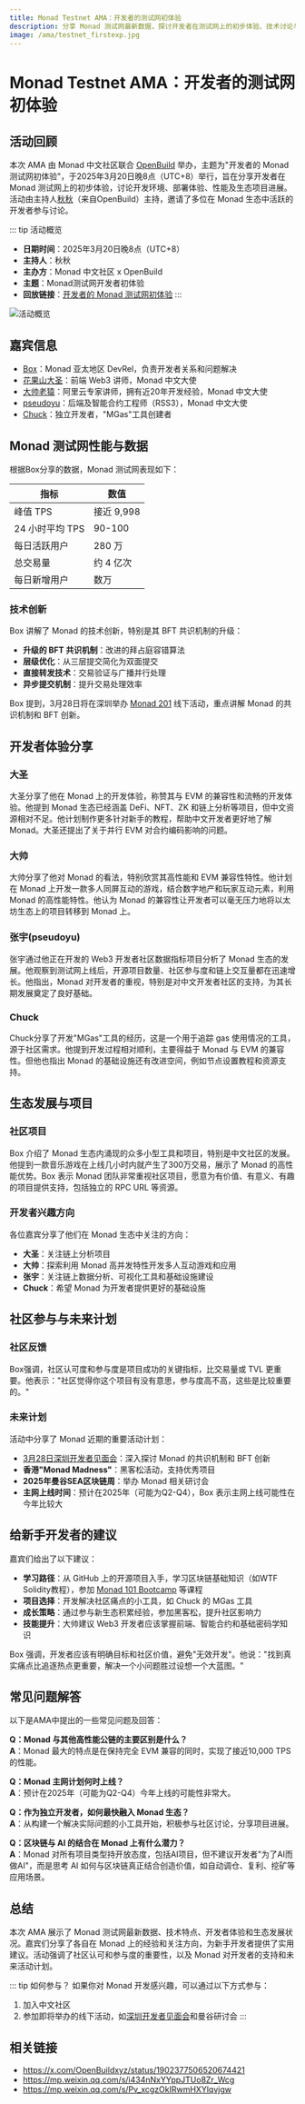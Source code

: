 ```yaml
---
title: Monad Testnet AMA：开发者的测试网初体验
description: 分享 Monad 测试网最新数据，探讨开发者在测试网上的初步体验、技术讨论与生态项目进展。
image: /ama/testnet_firstexp.jpg
---
```


# Monad Testnet AMA：开发者的测试网初体验

## 活动回顾

本次 AMA 由 Monad 中文社区联合 [OpenBuild](https://openbuild.xyz/) 举办，主题为"开发者的 Monad 测试网初体验"，于2025年3月20日晚8点（UTC+8）举行，旨在分享开发者在 Monad 测试网上的初步体验，讨论开发环境、部署体验、性能及生态项目进展。活动由主持人[秋秋](https://x.com/0xqiuqiuu)（来自OpenBuild）主持，邀请了多位在 Monad 生态中活跃的开发者参与讨论。

::: tip 活动概览
- **日期时间**：2025年3月20日晚8点（UTC+8）
- **主持人**：秋秋
- **主办方**：Monad 中文社区 x OpenBuild
- **主题**：Monad测试网开发者初体验
- **回放链接**：[开发者的 Monad 测试网初体验](https://x.com/OpenBuildxyz/status/1902687847574094018)
:::

![活动概览](/ama/testnet_firstexp.jpg)

## 嘉宾信息
- [Box](https://x.com/BoxMrChen)：Monad 亚太地区 DevRel，负责开发者关系和问题解决
- [花果山大圣](https://x.com/shengxj1)：前端 Web3 讲师，Monad 中文大使
- [大帅老猿](https://x.com/ezshine)：阿里云专家讲师，拥有近20年开发经验，Monad 中文大使
- [pseudoyu](https://x.com/pseudo_yu)：后端及智能合约工程师（RSS3），Monad 中文大使
- [Chuck](https://x.com/ChuckGao888)：独立开发者，"MGas"工具创建者

## Monad 测试网性能与数据

根据Box分享的数据，Monad 测试网表现如下：

| 指标 | 数值 |
| ---- | ---- |
| 峰值 TPS | 接近 9,998 |
| 24 小时平均 TPS | 90-100 |
| 每日活跃用户 | 280 万 |
| 总交易量 | 约 4 亿次 |
| 每日新增用户 | 数万 |

### 技术创新

Box 讲解了 Monad 的技术创新，特别是其 BFT 共识机制的升级：

- **升级的 BFT 共识机制**：改进的拜占庭容错算法
- **层级优化**：从三层提交简化为双面提交
- **直接转发技术**：交易验证与广播并行处理
- **异步提交机制**：提升交易处理效率

Box 提到，3月28日将在深圳举办 [Monad 201](/event/monad201_sz) 线下活动，重点讲解 Monad 的共识机制和 BFT 创新。

## 开发者体验分享

### 大圣

大圣分享了他在 Monad 上的开发体验，称赞其与 EVM 的兼容性和流畅的开发体验。他提到 Monad 生态已经涵盖 DeFi、NFT、ZK 和链上分析等项目，但中文资源相对不足。他计划制作更多针对新手的教程，帮助中文开发者更好地了解 Monad。大圣还提出了关于并行 EVM 对合约编码影响的问题。

### 大帅

大帅分享了他对 Monad 的看法，特别欣赏其高性能和 EVM 兼容性特性。他计划在 Monad 上开发一款多人同屏互动的游戏，结合数字地产和玩家互动元素，利用 Monad 的高性能特性。他认为 Monad 的兼容性让开发者可以毫无压力地将以太坊生态上的项目转移到 Monad 上。

### 张宇(pseudoyu)

张宇通过他正在开发的 Web3 开发者社区数据指标项目分析了 Monad 生态的发展。他观察到测试网上线后，开源项目数量、社区参与度和链上交互量都在迅速增长。他指出，Monad 对开发者的重视，特别是对中文开发者社区的支持，为其长期发展奠定了良好基础。

### Chuck 

Chuck分享了开发"MGas"工具的经历，这是一个用于追踪 gas 使用情况的工具，源于社区需求。他提到开发过程相对顺利，主要得益于 Monad 与 EVM 的兼容性。但他也指出 Monad 的基础设施还有改进空间，例如节点设置教程和资源支持。

## 生态发展与项目

### 社区项目

Box 介绍了 Monad 生态内涌现的众多小型工具和项目，特别是中文社区的发展。他提到一款音乐游戏在上线几小时内就产生了300万交易，展示了 Monad 的高性能优势。Box 表示 Monad 团队非常重视社区项目，愿意为有价值、有意义、有趣的项目提供支持，包括独立的 RPC URL 等资源。

### 开发者兴趣方向

各位嘉宾分享了他们在 Monad 生态中关注的方向：

- **大圣**：关注链上分析项目
- **大帅**：探索利用 Monad 高并发特性开发多人互动游戏和应用
- **张宇**：关注链上数据分析、可视化工具和基础设施建设
- **Chuck**：希望 Monad 为开发者提供更好的基础设施

## 社区参与与未来计划

### 社区反馈

Box强调，社区认可度和参与度是项目成功的关键指标，比交易量或 TVL 更重要。他表示："社区觉得你这个项目有没有意思，参与度高不高，这些是比较重要的。"

### 未来计划

活动中分享了 Monad 近期的重要活动计划：

- [3月28日深圳开发者见面会](/event/monad201_sz)：深入探讨 Monad 的共识机制和 BFT 创新
- **香港"Monad Madness"**：黑客松活动，支持优秀项目
- **2025年曼谷SEA区块链周**：举办 Monad 相关研讨会
- **主网上线时间**：预计在2025年（可能为Q2-Q4），Box 表示主网上线可能性在今年比较大

## 给新手开发者的建议

嘉宾们给出了以下建议：

- **学习路径**：从 GitHub 上的开源项目入手，学习区块链基础知识（如WTF Solidity教程），参加 [Monad 101 Bootcamp](/event/monad101_bootcamp) 等课程
- **项目选择**：开发解决社区痛点的小工具，如 Chuck 的 MGas 工具
- **成长策略**：通过参与新生态积累经验，参加黑客松，提升社区影响力
- **技能提升**：大帅建议 Web3 开发者应该掌握前端、智能合约和基础密码学知识

Box 强调，开发者应该有明确目标和社区价值，避免"无效开发"。他说："找到真实痛点比追逐热点更重要，解决一个小问题胜过设想一个大蓝图。"

## 常见问题解答

以下是AMA中提出的一些常见问题及回答：

**Q：Monad 与其他高性能公链的主要区别是什么？**  
**A**：Monad 最大的特点是在保持完全 EVM 兼容的同时，实现了接近10,000 TPS的性能。

**Q：Monad 主网计划何时上线？**  
**A**：预计在2025年（可能为Q2-Q4）今年上线的可能性非常大。

**Q：作为独立开发者，如何最快融入 Monad 生态？**  
**A**：从构建一个解决实际问题的小工具开始，积极参与社区讨论，分享项目进展。

**Q：区块链与 AI 的结合在 Monad 上有什么潜力？**  
**A**：Monad 对所有项目类型持开放态度，包括AI项目，但不建议开发者"为了AI而做AI"，而是思考 AI 如何与区块链真正结合创造价值，如自动调仓、复利、挖矿等应用场景。

## 总结

本次 AMA 展示了 Monad 测试网最新数据、技术特点、开发者体验和生态发展状况。嘉宾们分享了各自在 Monad 上的经验和关注方向，为新手开发者提供了实用建议。活动强调了社区认可和参与度的重要性，以及 Monad 对开发者的支持和未来活动计划。

::: tip 如何参与？
如果你对 Monad 开发感兴趣，可以通过以下方式参与：
1. 加入中文社区
2. 参加即将举办的线下活动，如[深圳开发者见面会](/event/monad201_sz)和曼谷研讨会
:::

## 相关链接

- https://x.com/OpenBuildxyz/status/1902377506520674421
- https://mp.weixin.qq.com/s/i434nNxYYppJTUo8Zr_Wcg
- https://mp.weixin.qq.com/s/Pv_xcgzOkIRwmHXYlqvjgw
